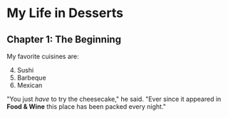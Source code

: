 # My Life in Desserts

## Chapter 1: The Beginning

My favorite cuisines are:

4. Sushi
5. Barbeque
6. Mexican

"You just *have* to try the cheesecake," he said. "Ever since it appeared in 
**Food & Wine** this place has been packed every night."

